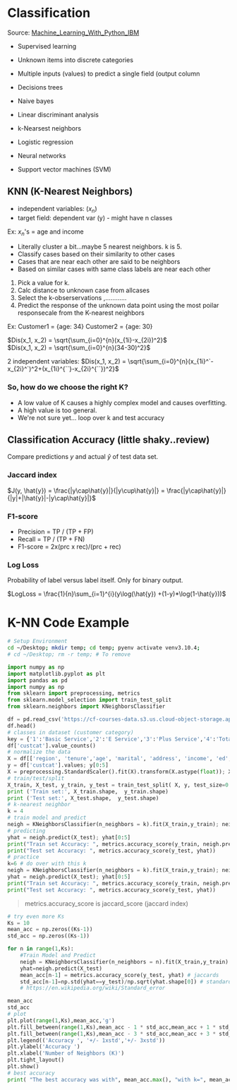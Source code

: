 # Classification
Source: [Machine_Learning_With_Python_IBM](https://www.coursera.org/learn/machine-learning-with-python)

* Supervised learning
* Unknown items into discrete categories
* Multiple inputs (values) to predict a single field (output column

* Decisions trees
* Naive bayes
* Linear discriminant analysis
* k-Nearsest neighbors
* Logistic regression
* Neural networks
* Support vector machines (SVM)


## KNN (K-Nearest Neighbors)
* independent variables: ($x_n$)
* target field: dependent var (y) - might have n classes

Ex:
$x_n$'s = age and income

* Literally cluster a bit...maybe 5 nearest neighbors. k is 5.
* Classify cases based on their similarity to other cases
* Cases that are near each other are said to be neighbors
* Based on similar cases with same class labels are near each other

1. Pick a value for k.
2. Calc distance to unknown case from allcases
3. Select the k-obserservations ,............
4. Predict the response of the unknown data point using the most poilar responsecale from the K-nearest neighbors

Ex:
Customer1 = {age: 34}
Customer2 = {age: 30}

$Dis(x_1, x_2) = \sqrt{\sum_{i=0}^{n}(x_{1i}-x_{2i})^2}$  
$Dis(x_1, x_2) = \sqrt{\sum_{i=0}^{n}(34-30)^2}$

2 independent variables:
$Dis(x_1, x_2) = \sqrt{\sum_{i=0}^{n}(x_{1i}^`-x_{2i}^`)^2+(x_{1i}^{``}-x_{2i}^{``})^2}$  

### So, how do we choose the right K? 
* A low value of K causes a highly complex model and causes overfitting.
* A high value is too general.
* We're not sure yet... loop over k and test accuracy

## Classification Accuracy (little shaky..review)
Compare predictions $y$ and actual $\hat{y}$ of test data set.

### Jaccard index
$J(y, \hat{y}) = \frac{|y\cap\hat{y}|}{|y\cup\hat{y}|} = \frac{|y\cap\hat{y}|}{|y|+|\hat{y}|-|y\cap\hat{y}|}$

### F1-score
* Precision = TP / (TP + FP)
* Recall =  TP / (TP + FN)
* F1-score = 2x(prc x rec)/(prc + rec)

### Log Loss
Probability of label versus label itself. Only for binary output.

$LogLoss = \frac{1}{n}\sum_{i=1}^{i}(y\log(\hat{y}) +(1-y)*\log(1-\hat{y}))$

# K-NN Code Example
```bash
# Setup Environment
cd ~/Desktop; mkdir temp; cd temp; pyenv activate venv3.10.4;
# cd ~/Desktop; rm -r temp; # To remove
```
```python
import numpy as np
import matplotlib.pyplot as plt
import pandas as pd
import numpy as np
from sklearn import preprocessing, metrics
from sklearn.model_selection import train_test_split
from sklearn.neighbors import KNeighborsClassifier

df = pd.read_csv('https://cf-courses-data.s3.us.cloud-object-storage.appdomain.cloud/IBMDeveloperSkillsNetwork-ML0101EN-SkillsNetwork/labs/Module%203/data/teleCust1000t.csv')
df.head()
# classes in dataset (customer category)
key = {'1':'Basic Service','2':'E Service','3':'Plus Service','4':'Total Service'}
df['custcat'].value_counts()
# normalize the data
X = df[['region', 'tenure','age', 'marital', 'address', 'income', 'ed', 'employ','retire', 'gender', 'reside']] .values  #.astype(float)
y = df['custcat'].values; y[0:5]
X = preprocessing.StandardScaler().fit(X).transform(X.astype(float)); X[0:5]
# train/test/split
X_train, X_test, y_train, y_test = train_test_split( X, y, test_size=0.2, random_state=4)
print ('Train set:', X_train.shape,  y_train.shape)
print ('Test set:', X_test.shape,  y_test.shape)
# k-nearest neighbor
k = 4
# train model and predict  
neigh = KNeighborsClassifier(n_neighbors = k).fit(X_train,y_train); neigh
# predicting
yhat = neigh.predict(X_test); yhat[0:5]
print("Train set Accuracy: ", metrics.accuracy_score(y_train, neigh.predict(X_train)))
print("Test set Accuracy: ", metrics.accuracy_score(y_test, yhat))
# practice
k=6 # do over with this k
neigh = KNeighborsClassifier(n_neighbors = k).fit(X_train,y_train); neigh
yhat = neigh.predict(X_test); yhat[0:5]
print("Train set Accuracy: ", metrics.accuracy_score(y_train, neigh.predict(X_train)))
print("Test set Accuracy: ", metrics.accuracy_score(y_test, yhat))
```
> metrics.accuracy_score is jaccard_score (jaccard index)
```python
# try even more Ks
Ks = 10
mean_acc = np.zeros((Ks-1))
std_acc = np.zeros((Ks-1))

for n in range(1,Ks):
    #Train Model and Predict  
    neigh = KNeighborsClassifier(n_neighbors = n).fit(X_train,y_train)
    yhat=neigh.predict(X_test)
    mean_acc[n-1] = metrics.accuracy_score(y_test, yhat) # jaccards
    std_acc[n-1]=np.std(yhat==y_test)/np.sqrt(yhat.shape[0]) # standard error
    # https://en.wikipedia.org/wiki/Standard_error

mean_acc
std_acc
# plot
plt.plot(range(1,Ks),mean_acc,'g')
plt.fill_between(range(1,Ks),mean_acc - 1 * std_acc,mean_acc + 1 * std_acc, alpha=0.10)
plt.fill_between(range(1,Ks),mean_acc - 3 * std_acc,mean_acc + 3 * std_acc, alpha=0.10,color="green")
plt.legend(('Accuracy ', '+/- 1xstd','+/- 3xstd'))
plt.ylabel('Accuracy ')
plt.xlabel('Number of Neighbors (K)')
plt.tight_layout()
plt.show()
# best accuracy
print( "The best accuracy was with", mean_acc.max(), "with k=", mean_acc.argmax()+1) 
```

